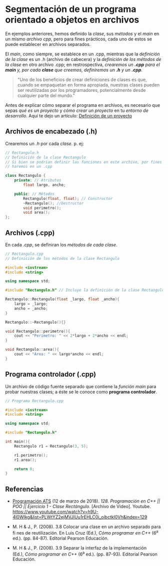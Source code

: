 # Segmentación de un programa orientado a objetos en archivos

En ejemplos anteriores, hemos definido la _clase_, sus _métodos_ y el _main_ en un mismo _archivo cpp_, pero para fines prácticos, cada uno de estos se puede establecer en archivos separados.

El _main_, como siempre, se establece en un .cpp, mientras que la _definición de la clase_ es un .h (archivo de cabecera) y la _definición de los métodos de la clase_ en otro archivo .cpp; en restrospectiva, _crearemos un **.cpp** para el **main**  y, por cada **clase** que creemos, definiremos un **.h** y un **.cpp**._

> "Uno de los beneficios de crear definiciones de clases es que, cuando se empaquetan en forma apropiada, nuestras clases pueden ser reutilizadas por los programadores, potencialmente desde cualquier parte del mundo."

Antes de explicar cómo separar el programa en archivos, es necesario que sepas _qué es un proyecto_ y _cómo crear un proyecto_ en tu _entorno de desarrollo_. Aquí te dejo un artículo: [Definición de un proyecto](../../Definición%20de%20un%20proyecto.md)

## Archivos de encabezado (.h)

Crearemos un _.h_ por cada _clase_. p. ej:

```cpp
// Rectangulo.h
// Definición de la clase Rectangulo
// Si bien se podrían definir las funciones en este archivo, por fines prácticos lo
// haremos en un .cpp

class Rectangulo {
	private: // Atributos
		float largo, ancho;

	public: // Métodos
		Rectangulo(float, float); // Constructor
		~Rectangulo(); //Destructor
		void perimetro();
		void area();
};
```

## Archivos (.cpp)

En cada _.cpp_, se definiran los _métodos de cada clase_.

```cpp
// Rectangulo.cpp
// Definición de los métodos de la clase Rectangulo

#include <iostream>
#include <string>

using namespace std;

#include "Rectangulo.h" // Incluye la definición de la clase Rectangulo

Rectangulo::Rectangulo(float _largo, float _ancho){
	largo = _largo;
	ancho = _ancho;
}

Rectangulo::~Rectangulo(){}

void Rectangulo::perimetro(){
	cout << "Perimetro: " << 2*largo + 2*ancho << endl;
}

void Rectangulo::area(){
	cout << "Área: " << largo*ancho << endl;
}
```

## Programa controlador (.cpp)

Un archivo de código fuente separado que contiene la _función main_ para probar nuestras clases; a éste se le conoce como **programa controlador**.

```cpp
// Programa Rectangulo.cpp

#include <iostream>
#include <string>

using namespace std;

#include "Rectangulo.h"

int main(){
	Rectangulo r1 = Rectangulo(3, 5);

	r1.perimetro();
	r1.area();

	return 0;
}
```

## Referencias

- [Programación ATS](https://www.youtube.com/@ProgramacionATS) (12 de marzo de 2018). _128. Programación en C++ || POO || Ejercicio 1 - Clase Rectángulo_. [Archivo de Video]. Youtube. https://www.youtube.com/watch?v=h9U-4I0WIkg&list=PLWtYZ2ejMVJlUu1rEHLC0i_oibctkl0Vh&index=129

- M. H & J., P. (2008). 3.8 Colocar una clase en un archivo separado para fi nes de reutilización. En Luis Cruz (Ed.), _Cómo programar en C++_ (6<sup>a</sup> ed.). (pp. 84-87). Editorial Pearson Educación.

- M. H & J., P. (2008). 3.9 Separar la interfaz de la implementación (Ed.), _Cómo programar en C++_ (6<sup>a</sup> ed.). (pp. 87-93). Editorial Pearson Educación.